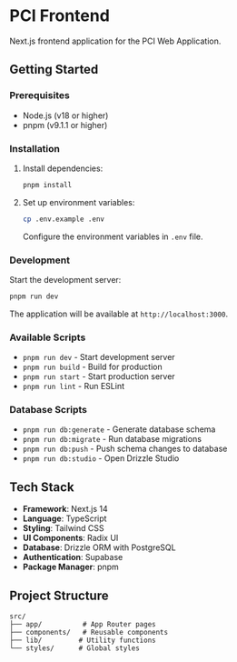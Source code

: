 # PCI Frontend

Next.js frontend application for the PCI Web Application.

## Getting Started

### Prerequisites
- Node.js (v18 or higher)
- pnpm (v9.1.1 or higher)

### Installation

1. Install dependencies:
   ```bash
   pnpm install
   ```

2. Set up environment variables:
   ```bash
   cp .env.example .env
   ```
   Configure the environment variables in `.env` file.

### Development

Start the development server:
```bash
pnpm run dev
```

The application will be available at `http://localhost:3000`.

### Available Scripts

- `pnpm run dev` - Start development server
- `pnpm run build` - Build for production
- `pnpm run start` - Start production server
- `pnpm run lint` - Run ESLint

### Database Scripts

- `pnpm run db:generate` - Generate database schema
- `pnpm run db:migrate` - Run database migrations
- `pnpm run db:push` - Push schema changes to database
- `pnpm run db:studio` - Open Drizzle Studio

## Tech Stack

- **Framework**: Next.js 14
- **Language**: TypeScript
- **Styling**: Tailwind CSS
- **UI Components**: Radix UI
- **Database**: Drizzle ORM with PostgreSQL
- **Authentication**: Supabase
- **Package Manager**: pnpm

## Project Structure

```
src/
├── app/          # App Router pages
├── components/   # Reusable components
├── lib/         # Utility functions
└── styles/      # Global styles
```